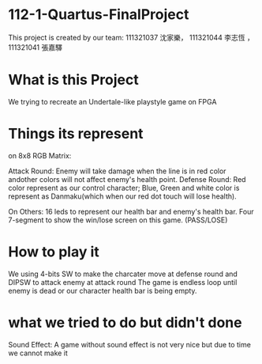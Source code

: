 # 112-1-Quartus-FinalProject

This project is created by our team: 111321037 沈家樂， 111321044 李志恆 ， 111321041 張嘉驛

# What is this Project

We trying to recreate an Undertale-like playstyle game on FPGA

# Things its represent

on 8x8 RGB Matrix: 

Attack Round: Enemy will take damage when the line is in red color andother colors will not affect enemy's health point.
Defense Round: Red color represent as our control character; Blue, Green and white color is represent as Danmaku(which when our red dot touch will lose health).

On Others:
16 leds to represent our health bar and enemy's health bar.
Four 7-segment to show the win/lose screen on this game. (PASS/LOSE)

# How to play it 

We using 4-bits SW to make the charcater move at defense round and DIPSW to attack enemy at attack round
The game is endless loop until enemy is dead or our character health bar is being empty.

# what we tried to do but didn't done

Sound Effect: A game without sound effect is not very nice but due to time we cannot make it




